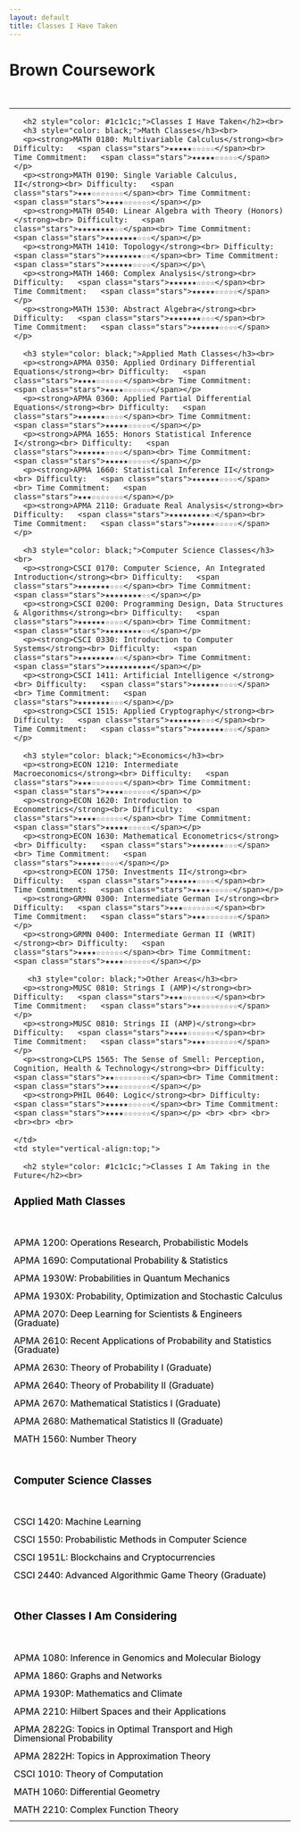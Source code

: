 ```yaml
---
layout: default
title: Classes I Have Taken
---
```


<div class="center">
    <h1>Brown Coursework</h1>
</div>
<br> 

<table style="width:100%;">
  <tr>
    <td style="vertical-align:top;">

      <h2 style="color: #1c1c1c;">Classes I Have Taken</h2><br> 
      <h3 style="color: black;">Math Classes</h3><br> 
      <p><strong>MATH 0180: Multivariable Calculus</strong><br> Difficulty:   <span class="stars">★★★★★☆☆☆☆☆</span><br> Time Commitment:   <span class="stars">★★★★★☆☆☆☆☆</span></p>
      <p><strong>MATH 0190: Single Variable Calculus, II</strong><br> Difficulty:   <span class="stars">★★★☆☆☆☆☆☆☆</span><br> Time Commitment:   <span class="stars">★★★★☆☆☆☆☆☆</span></p>
      <p><strong>MATH 0540: Linear Algebra with Theory (Honors)</strong><br> Difficulty:   <span class="stars">★★★★★★★★☆☆</span><br> Time Commitment:   <span class="stars">★★★★★★★☆☆☆</span></p>
      <p><strong>MATH 1410: Topology</strong><br> Difficulty:   <span class="stars">★★★★★★★★☆☆</span><br> Time Commitment:   <span class="stars">★★★★★★☆☆☆☆</span></p>\
      <p><strong>MATH 1460: Complex Analysis</strong><br> Difficulty:   <span class="stars">★★★★★★☆☆☆☆</span><br> Time Commitment:   <span class="stars">★★★★★☆☆☆☆☆</span></p>
      <p><strong>MATH 1530: Abstract Algebra</strong><br> Difficulty:   <span class="stars">★★★★★★★☆☆☆</span><br> Time Commitment:   <span class="stars">★★★★★★☆☆☆☆</span></p> 
  
      <h3 style="color: black;">Applied Math Classes</h3><br> 
      <p><strong>APMA 0350: Applied Ordinary Differential Equations</strong><br> Difficulty:   <span class="stars">★★★★☆☆☆☆☆☆</span><br> Time Commitment:   <span class="stars">★★★★☆☆☆☆☆☆</span></p>
      <p><strong>APMA 0360: Applied Partial Differential Equations</strong><br> Difficulty:   <span class="stars">★★★★★★☆☆☆☆</span><br> Time Commitment:   <span class="stars">★★★★★☆☆☆☆☆</span></p>
      <p><strong>APMA 1655: Honors Statistical Inference I</strong><br> Difficulty:   <span class="stars">★★★★★★☆☆☆☆</span><br> Time Commitment:   <span class="stars">★★★★★☆☆☆☆☆</span></p>
      <p><strong>APMA 1660: Statistical Inference II</strong><br> Difficulty:   <span class="stars">★★★★★★☆☆☆☆</span><br> Time Commitment:   <span class="stars">★★★☆☆☆☆☆☆☆</span></p> 
      <p><strong>APMA 2110: Graduate Real Analysis</strong><br> Difficulty:   <span class="stars">★★★★★★★★★☆</span><br> Time Commitment:   <span class="stars">★★★★★☆☆☆☆☆</span></p> 
  
      <h3 style="color: black;">Computer Science Classes</h3><br> 
      <p><strong>CSCI 0170: Computer Science, An Integrated Introduction</strong><br> Difficulty:   <span class="stars">★★★★★★★☆☆☆</span><br> Time Commitment:   <span class="stars">★★★★★★★★☆☆</span></p>
      <p><strong>CSCI 0200: Programming Design, Data Structures & Algorithms</strong><br> Difficulty:   <span class="stars">★★★★★★☆☆☆☆</span><br> Time Commitment:   <span class="stars">★★★★★★★★☆☆</span></p>
      <p><strong>CSCI 0330: Introduction to Computer Systems</strong><br> Difficulty:   <span class="stars">★★★★★★★★☆☆</span><br> Time Commitment:   <span class="stars">★★★★★★★★★★</span></p>
      <p><strong>CSCI 1411: Artificial Intelligence </strong><br> Difficulty:   <span class="stars">★★★★★★☆☆☆☆</span><br> Time Commitment:   <span class="stars">★★★★★★★☆☆☆</span></p>
      <p><strong>CSCI 1515: Applied Cryptography</strong><br> Difficulty:   <span class="stars">★★★★★★★☆☆☆</span><br> Time Commitment:   <span class="stars">★★★★★★★☆☆☆</span></p> 
  
      <h3 style="color: black;">Economics</h3><br> 
      <p><strong>ECON 1210: Intermediate Macroeconomics</strong><br> Difficulty:   <span class="stars">★★★☆☆☆☆☆☆☆</span><br> Time Commitment:   <span class="stars">★★★★☆☆☆☆☆☆</span></p>
      <p><strong>ECON 1620: Introduction to Econometrics</strong><br> Difficulty:   <span class="stars">★★★★☆☆☆☆☆☆</span><br> Time Commitment:   <span class="stars">★★★★★☆☆☆☆☆</span></p>
      <p><strong>ECON 1630: Mathematical Econometrics</strong><br> Difficulty:   <span class="stars">★★★★★★★☆☆☆</span><br> Time Commitment:   <span class="stars">★★★★★☆☆☆☆</span></p>
      <p><strong>ECON 1750: Investments II</strong><br> Difficulty:   <span class="stars">★★★★★★☆☆☆☆</span><br> Time Commitment:   <span class="stars">★★★★☆☆☆☆☆</span></p>
      <p><strong>GRMN 0300: Intermediate German I</strong><br> Difficulty:   <span class="stars">★★★☆☆☆☆☆☆☆</span><br> Time Commitment:   <span class="stars">★★★☆☆☆☆☆☆☆</span></p>
      <p><strong>GRMN 0400: Intermediate German II (WRIT)</strong><br> Difficulty:   <span class="stars">★★★★☆☆☆☆☆☆</span><br> Time Commitment:   <span class="stars">★★★★☆☆☆☆☆☆</span></p>

       <h3 style="color: black;">Other Areas</h3><br> 
      <p><strong>MUSC 0810: Strings I (AMP)</strong><br> Difficulty:   <span class="stars">★★★☆☆☆☆☆☆☆</span><br> Time Commitment:   <span class="stars">★★☆☆☆☆☆☆☆☆</span></p>
      <p><strong>MUSC 0810: Strings II (AMP)</strong><br> Difficulty:   <span class="stars">★★★★☆☆☆☆☆☆</span><br> Time Commitment:   <span class="stars">★★★☆☆☆☆☆☆☆</span></p>
      <p><strong>CLPS 1565: The Sense of Smell: Perception, Cognition, Health & Technology</strong><br> Difficulty:<span class="stars">★★☆☆☆☆☆☆☆☆</span><br> Time Commitment:   <span class="stars">★★★☆☆☆☆☆☆☆</span></p>
      <p><strong>PHIL 0640: Logic</strong><br> Difficulty:   <span class="stars">★★★★★☆☆☆☆☆</span><br> Time Commitment:   <span class="stars">★★★★☆☆☆☆☆☆</span></p> <br> <br> <br> <br><br> <br> 

    </td>
    <td style="vertical-align:top;">

      <h2 style="color: #1c1c1c;">Classes I Am Taking in the Future</h2><br>

<h3 style="color: black;">Applied Math Classes</h3><br>
<p><mark style="background-color: #f9f9f9;">APMA 1200: Operations Research, Probabilistic Models</mark></p>
<p><mark style="background-color: #f9f9f9;">APMA 1690: Computational Probability & Statistics</mark></p>
<p><mark style="background-color: #f9f9f9;">APMA 1930W: Probabilities in Quantum Mechanics</mark></p>
<p><mark style="background-color: #f9f9f9;">APMA 1930X: Probability, Optimization and Stochastic Calculus</mark></p>
<p><mark style="background-color: #f9f9f9;">APMA 2070: Deep Learning for Scientists & Engineers (Graduate)</mark></p>
<p><mark style="background-color: #f9f9f9;">APMA 2610: Recent Applications of Probability and Statistics (Graduate)</mark></p>
<p><mark style="background-color: #f9f9f9;">APMA 2630: Theory of Probability I (Graduate)</mark></p>
<p><mark style="background-color: #f9f9f9;">APMA 2640: Theory of Probability II (Graduate)</mark></p>
<p><mark style="background-color: #f9f9f9;">APMA 2670: Mathematical Statistics I (Graduate)</mark></p>
<p><mark style="background-color: #f9f9f9;">APMA 2680: Mathematical Statistics II (Graduate)</mark></p>
<p><mark style="background-color: #f9f9f9;">MATH 1560: Number Theory</mark></p><br>

<h3 style="color: black;">Computer Science Classes</h3><br>
<p><mark style="background-color: #f9f9f9;">CSCI 1420: Machine Learning</mark></p>
<p><mark style="background-color: #f9f9f9;">CSCI 1550: Probabilistic Methods in Computer Science</mark></p>
<p><mark style="background-color: #f9f9f9;">CSCI 1951L: Blockchains and Cryptocurrencies</mark></p>
<p><mark style="background-color: #f9f9f9;">CSCI 2440: Advanced Algorithmic Game Theory (Graduate)</mark></p><br>

<h3 style="color: black;">Other Classes I Am Considering</h3><br>
<p><mark style="background-color: #f9f9f9;">APMA 1080: Inference in Genomics and Molecular Biology</mark></p>
<p><mark style="background-color: #f9f9f9;">APMA 1860: Graphs and Networks</mark></p>
<p><mark style="background-color: #f9f9f9;">APMA 1930P: Mathematics and Climate</mark></p>
<p><mark style="background-color: #f9f9f9;">APMA 2210: Hilbert Spaces and their Applications</mark></p>
<p><mark style="background-color: #f9f9f9;">APMA 2822G: Topics in Optimal Transport and High Dimensional Probability</mark></p>
<p><mark style="background-color: #f9f9f9;">APMA 2822H: Topics in Approximation Theory</mark></p>
<p><mark style="background-color: #f9f9f9;">CSCI 1010: Theory of Computation</mark></p>
<p><mark style="background-color: #f9f9f9;">MATH 1060: Differential Geometry</mark></p>
<p><mark style="background-color: #f9f9f9;">MATH 2210: Complex Function Theory</mark></p>



<style>
    p {
    line-height: 1.0; /* Reduce line height */
    margin-bottom: 8px; /* Reduce margin between paragraphs */
}
<style>
